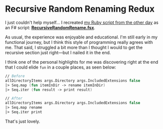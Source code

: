 # Recursive Random Renaming Redux

I just couldn't help myself... I recreated [my Ruby script from the other day](https://codeconscious.github.io/2024/09/05/recursive-random-renaming.md.html) as an F# script: [**RecursiveRandomRename.fsx**](https://github.com/codeconscious/scripts/blob/main/fsharp/RecursiveRandomRename.fsx).

As usual, the experience was enjoyable and educational. I'm still early in my functional journey, but I think this style of programming really agrees with me. That said, I struggled a bit more than I thought I would to get the recursive section just right—but I nailed it in the end.

I think one of the personal highlights for me was discovering right at the end that I could elide `fun` in a couple places, as seen below:

```fs
// Before
allDirectoryItems args.Directory args.IncludedExtensions false
|> Seq.map (fun itemInDir -> rename itemInDir)
|> Seq.iter (fun result -> print result)

// After
allDirectoryItems args.Directory args.IncludedExtensions false
|> Seq.map rename
|> Seq.iter print
```

That's just lovely.
